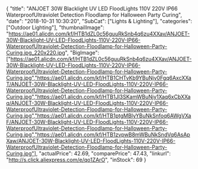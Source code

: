 {
	"title": "ANJOET 30W Blacklight UV LED FloodLights 110V 220V IP66 WaterproofUltraviolet Detection Floodlamp for Halloween Party Curing",
	"date": "2018-10-31 10:30:20",
	"SubCat": ["Lights & Lighting"],
	"categories": ["Outdoor Lighting"],
	"thumbnailImage": "https://ae01.alicdn.com/kf/HTB1dZL0c56guuRkSnb4q6zu4XXav/ANJOET-30W-Blacklight-UV-LED-FloodLights-110V-220V-IP66-WaterproofUltraviolet-Detection-Floodlamp-for-Halloween-Party-Curing.jpg_220x220.jpg",
	"BigImage": ["https://ae01.alicdn.com/kf/HTB1dZL0c56guuRkSnb4q6zu4XXav/ANJOET-30W-Blacklight-UV-LED-FloodLights-110V-220V-IP66-WaterproofUltraviolet-Detection-Floodlamp-for-Halloween-Party-Curing.jpg","https://ae01.alicdn.com/kf/HTB1CHTvKb9YBuNjy0Fgq6AxcXXaT/ANJOET-30W-Blacklight-UV-LED-FloodLights-110V-220V-IP66-WaterproofUltraviolet-Detection-Floodlamp-for-Halloween-Party-Curing.jpg","https://ae01.alicdn.com/kf/HTB1Jl3SKamWBuNjy1Xaq6xCbXXaq/ANJOET-30W-Blacklight-UV-LED-FloodLights-110V-220V-IP66-WaterproofUltraviolet-Detection-Floodlamp-for-Halloween-Party-Curing.jpg","https://ae01.alicdn.com/kf/HTB1ptgMBIyYBuNkSnfoq6AWgVXaF/ANJOET-30W-Blacklight-UV-LED-FloodLights-110V-220V-IP66-WaterproofUltraviolet-Detection-Floodlamp-for-Halloween-Party-Curing.jpg","https://ae01.alicdn.com/kf/HTB1zvpwB8mWBuNkSndVq6AsApXaw/ANJOET-30W-Blacklight-UV-LED-FloodLights-110V-220V-IP66-WaterproofUltraviolet-Detection-Floodlamp-for-Halloween-Party-Curing.jpg"],
	"actualPrice": 42.69,
	"comparePrice": 47.43,
	"linkurl": "http://s.click.aliexpress.com/e/qo1ZArO",
	"inStock": 69
}
